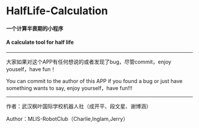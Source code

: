 # HalfLife-Calculation

#### 一个计算半衰期的小程序

#### A calculate tool for half life

***
大家如果对这个APP有任何想说的或者发现了bug，尽管commit，enjoy youself，have fun！

You can commit to the author of this APP if you found a bug or just have something wants to say, enjoy yourself，have fun!!!

***
作者：武汉枫叶国际学校机器人社（成开平、段文星、谢博涵）

Author：MLIS-RobotClub（Charlie,Inglam,Jerry）
